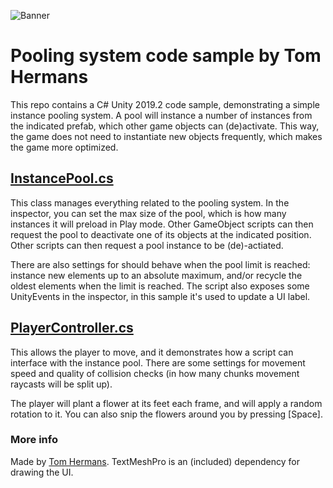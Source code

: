![Banner](https://auroriax.com/wp-content/uploads/2020/03/code-sample-banner.png)

# Pooling system code sample by Tom Hermans
This repo contains a C# Unity 2019.2 code sample, demonstrating a simple instance pooling system. A pool will instance a number of instances from the indicated prefab, which other game objects can (de)activate. This way, the game does not need to instantiate new objects frequently, which makes the game more optimized.

## [InstancePool.cs](https://github.com/Auroriax/code-sample/blob/master/Assets/InstancePool.cs)
This class manages everything related to the pooling system. In the inspector, you can set the max size of the pool, which is how many instances it will preload in Play mode. Other GameObject scripts can then request the pool to deactivate one of its objects at the indicated position.  Other scripts can then request a pool instance to be (de)-actiated. 

There are also settings for should behave when the pool limit is reached: instance new elements up to an absolute maximum, and/or recycle the oldest elements when the limit is reached. The script also exposes some UnityEvents in the inspector, in this sample it's used to update a UI label.

## [PlayerController.cs](https://github.com/Auroriax/code-sample/blob/master/Assets/PlayerController.cs)
This allows the player to move, and it demonstrates how a script can interface with the instance pool. There are some settings for movement speed and quality of collision checks (in how many chunks movement raycasts will be split up).

The player will plant a flower at its feet each frame, and will apply a random rotation to it. You can also snip the flowers around you by pressing [Space].

### More info
Made by [Tom Hermans](https://auroriax.com).
TextMeshPro is an (included) dependency for drawing the UI.
